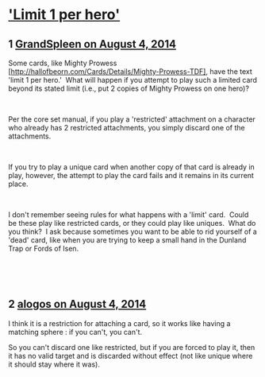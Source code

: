# [&#039;Limit 1 per hero&#039;](https://community.fantasyflightgames.com/topic/112402-limit-1-per-hero/)

## 1 [GrandSpleen on August 4, 2014](https://community.fantasyflightgames.com/topic/112402-limit-1-per-hero/?do=findComment&comment=1182005)

Some cards, like Mighty Prowess [http://hallofbeorn.com/Cards/Details/Mighty-Prowess-TDF], have the text 'limit 1 per hero.'  What will happen if you attempt to play such a limited card beyond its stated limit (i.e., put 2 copies of Mighty Prowess on one hero)?

 

Per the core set manual, if you play a 'restricted' attachment on a character who already has 2 restricted attachments, you simply discard one of the attachments.

 

If you try to play a unique card when another copy of that card is already in play, however, the attempt to play the card fails and it remains in its current place.

 

I don't remember seeing rules for what happens with a 'limit' card.  Could be these play like restricted cards, or they could play like uniques.  What do you think?  I ask because sometimes you want to be able to rid yourself of a 'dead' card, like when you are trying to keep a small hand in the Dunland Trap or Fords of Isen.

 

 

## 2 [alogos on August 4, 2014](https://community.fantasyflightgames.com/topic/112402-limit-1-per-hero/?do=findComment&comment=1182405)

I think it is a restriction for attaching a card, so it works like having a matching sphere : if you can't, you can't.

So you can't discard one like restricted, but if you are forced to play it, then it has no valid target and is discarded without effect (not like unique where it should stay where it was).

